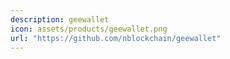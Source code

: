 ```yaml
---
description: geewallet
icon: assets/products/geewallet.png
url: "https://github.com/nblockchain/geewallet"
--- 
```


